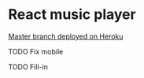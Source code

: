# React music player

[Master branch deployed on Heroku](https://mcmerphy-react-music-player.herokuapp.com/)

TODO Fix mobile

TODO Fill-in
